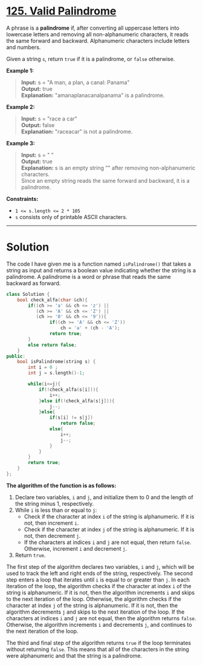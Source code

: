 # [125. Valid Palindrome](https://leetcode.com/problems/valid-palindrome/)

A phrase is a **palindrome** if, after converting all uppercase letters into lowercase letters and removing all non-alphanumeric characters, it reads the same forward and backward. Alphanumeric characters include letters and numbers.

Given a string `s`, return `true` if it is a palindrome, or `false` otherwise.

 

**Example 1:**

> **Input:** s = "A man, a plan, a canal: Panama"<br>
> **Output:** true<br>
> **Explanation:** "amanaplanacanalpanama" is a palindrome.

**Example 2:**

> **Input:** s = "race a car"<br>
> **Output:** false<br>
> **Explanation:** "raceacar" is not a palindrome.

**Example 3:**

> **Input:** s = " "<br>
> **Output:** true<br>
> **Explanation:** s is an empty string "" after removing non-alphanumeric characters.<br>
Since an empty string reads the same forward and backward, it is a palindrome.
 

**Constraints:**

- `1 <= s.length <= 2 * 105`
- `s` consists only of printable ASCII characters.
---
# Solution

The code I have given me is a function named `isPalindrome()` that takes a string as input and returns a boolean value indicating whether the string is a palindrome. A palindrome is a word or phrase that reads the same backward as forward.

```cpp 
class Solution {
    bool check_alfa(char &ch){
        if((ch >= 'a' && ch <= 'z') || 
           (ch >= 'A' && ch <= 'Z') || 
           (ch >= '0' && ch <= '9')){
                if((ch >= 'A' && ch <= 'Z'))
                    ch = 'a' + (ch - 'A');
                return true;
        }
        else return false;
    }
public:
    bool isPalindrome(string s) {
        int i = 0 ;
        int j = s.length()-1;

        while(i<=j){
            if(!check_alfa(s[i])){
                i++;
            }else if(!check_alfa(s[j])){
                j--;
            }else{
                if(s[i] != s[j])
                    return false;
                else{
                    i++;
                    j--;
                }
            }
        }
        return true;
    }
};
```

**The algorithm of the function is as follows:**

1. Declare two variables, `i` and `j`, and initialize them to 0 and the length of the string minus 1, respectively.
2. While `i` is less than or equal to `j`:
    * Check if the character at index `i` of the string is alphanumeric. If it is not, then increment `i`.
    * Check if the character at index `j` of the string is alphanumeric. If it is not, then decrement `j`.
    * If the characters at indices `i` and `j` are not equal, then return `false`. Otherwise, increment `i` and decrement `j`.
3. Return `true`.

The first step of the algorithm declares two variables, `i` and `j`, which will be used to track the left and right ends of the string, respectively. The second step enters a loop that iterates until `i` is equal to or greater than `j`. In each iteration of the loop, the algorithm checks if the character at index `i` of the string is alphanumeric. If it is not, then the algorithm increments `i` and skips to the next iteration of the loop. Otherwise, the algorithm checks if the character at index `j` of the string is alphanumeric. If it is not, then the algorithm decrements `j` and skips to the next iteration of the loop. If the characters at indices `i` and `j` are not equal, then the algorithm returns `false`. Otherwise, the algorithm increments `i` and decrements `j`, and continues to the next iteration of the loop.

The third and final step of the algorithm returns `true` if the loop terminates without returning `false`. This means that all of the characters in the string were alphanumeric and that the string is a palindrome.